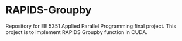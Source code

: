 # RAPIDS-Groupby
Repository for EE 5351 Applied Parallel Programming final project. This project is to implement RAPIDS Groupby function in CUDA.
